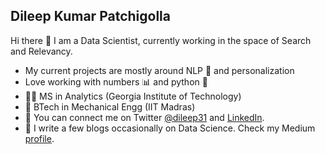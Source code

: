 ## Dileep Kumar Patchigolla

Hi there 👋 I am a Data Scientist, currently working in the space of Search and Relevancy. 


- My current projects are mostly around NLP 💬 and personalization
- Love working with numbers 📊 and python 🐍
- 👨‍🎓 MS in Analytics (Georgia Institute of Technology)
- 🏫 BTech in Mechanical Engg (IIT Madras)
- 🔗 You can connect me on Twitter [@dileep31](https://twitter.com/dileep31) and [LinkedIn](https://www.linkedin.com/in/dileep-kumar-a747371b/).
- 📢 I write a few blogs occasionally on Data Science. Check my Medium [profile](https://medium.com/@dileep.patchigolla/).
 
<!--
**dpatchigolla/dpatchigolla** is a ✨ _special_ ✨ repository because its `README.md` (this file) appears on your GitHub profile.

Here are some ideas to get you started:

- 🔭 I’m currently working on ...
- 🌱 I’m currently learning ...
- 👯 I’m looking to collaborate on ...
- 🤔 I’m looking for help with ...
- 💬 Ask me about ...
- 📫 How to reach me: ...
- 😄 Pronouns: ...
- ⚡ Fun fact: ...
-->
